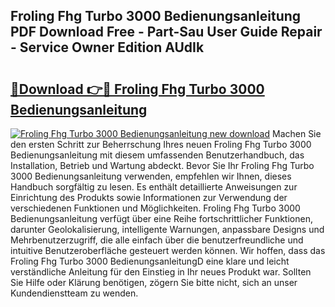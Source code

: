 ## Froling Fhg Turbo 3000 Bedienungsanleitung PDF Download Free - Part-Sau User Guide Repair - Service Owner Edition AUdIk

# <h2><a href="http://df1x46.blite.top/?on=Froling+Fhg+Turbo+3000+Bedienungsanleitung">🔗Download 👉🔴 Froling Fhg Turbo 3000 Bedienungsanleitung</a></h2>

[![Froling Fhg Turbo 3000 Bedienungsanleitung new download](https://i.imgur.com/lujVjoI.png)](http://df1x46.blite.top/?on=Froling+Fhg+Turbo+3000+Bedienungsanleitung)
Machen Sie den ersten Schritt zur Beherrschung Ihres neuen Froling Fhg Turbo 3000 Bedienungsanleitung mit diesem umfassenden Benutzerhandbuch, das Installation, Betrieb und Wartung abdeckt. Bevor Sie Ihr Froling Fhg Turbo 3000 Bedienungsanleitung verwenden, empfehlen wir Ihnen, dieses Handbuch sorgfältig zu lesen. Es enthält detaillierte Anweisungen zur Einrichtung des Produkts sowie Informationen zur Verwendung der verschiedenen Funktionen und Möglichkeiten. Froling Fhg Turbo 3000 Bedienungsanleitung verfügt über eine Reihe fortschrittlicher Funktionen, darunter Geolokalisierung, intelligente Warnungen, anpassbare Designs und Mehrbenutzerzugriff, die alle einfach über die benutzerfreundliche und intuitive Benutzeroberfläche gesteuert werden können. Wir hoffen, dass das Froling Fhg Turbo 3000 BedienungsanleitungD eine klare und leicht verständliche Anleitung für den Einstieg in Ihr neues Produkt war. Sollten Sie Hilfe oder Klärung benötigen, zögern Sie bitte nicht, sich an unser Kundendienstteam zu wenden.
